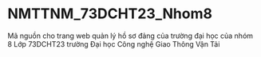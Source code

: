 # NMTTNM_73DCHT23_Nhom8

Mã nguồn cho trang web quản lý hồ sơ đảng của trường đại học của nhóm 8 Lớp 73DCHT23 trường Đại học Công nghệ Giao Thông Vận Tải
